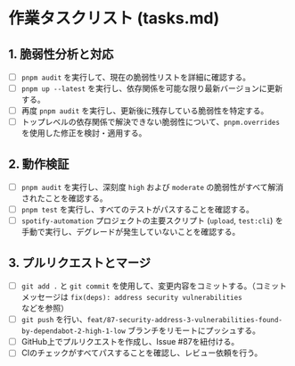 # 作業タスクリスト (tasks.md)

## 1. 脆弱性分析と対応

- [ ] `pnpm audit` を実行して、現在の脆弱性リストを詳細に確認する。
- [ ] `pnpm up --latest` を実行し、依存関係を可能な限り最新バージョンに更新する。
- [ ] 再度 `pnpm audit` を実行し、更新後に残存している脆弱性を特定する。
- [ ] トップレベルの依存関係で解決できない脆弱性について、`pnpm.overrides` を使用した修正を検討・適用する。

## 2. 動作検証

- [ ] `pnpm audit` を実行し、深刻度 `high` および `moderate` の脆弱性がすべて解消されたことを確認する。
- [ ] `pnpm test` を実行し、すべてのテストがパスすることを確認する。
- [ ] `spotify-automation` プロジェクトの主要スクリプト (`upload`, `test:cli`) を手動で実行し、デグレードが発生していないことを確認する。

## 3. プルリクエストとマージ

- [ ] `git add .` と `git commit` を使用して、変更内容をコミットする。（コミットメッセージは `fix(deps): address security vulnerabilities` などを参照）
- [ ] `git push` を行い、`feat/87-security-address-3-vulnerabilities-found-by-dependabot-2-high-1-low` ブランチをリモートにプッシュする。
- [ ] GitHub上でプルリクエストを作成し、Issue #87を紐付ける。
- [ ] CIのチェックがすべてパスすることを確認し、レビュー依頼を行う。
